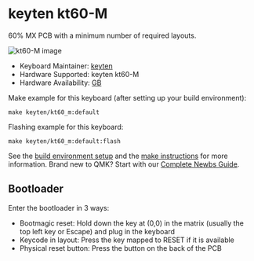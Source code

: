 # keyten kt60-M

60% MX PCB with a minimum number of required layouts.

![kt60-M image](https://i.imgur.com/ZAdGKmQl.jpg)

* Keyboard Maintainer: [keyten](https://github.com/key10iq)
* Hardware Supported: keyten kt60-M
* Hardware Availability: [GB](https://www.reddit.com/r/mechmarket/comments/s4jvsc/gb_kt60m_60_universal_pcb_with_a_minimum_number)

Make example for this keyboard (after setting up your build environment):

    make keyten/kt60_m:default
	
Flashing example for this keyboard:

	make keyten/kt60_m:default:flash

See the [build environment setup](https://docs.qmk.fm/#/getting_started_build_tools) and the [make instructions](https://docs.qmk.fm/#/getting_started_make_guide) for more information. Brand new to QMK? Start with our [Complete Newbs Guide](https://docs.qmk.fm/#/newbs).

## Bootloader 

Enter the bootloader in 3 ways:

* Bootmagic reset: Hold down the key at (0,0) in the matrix (usually the top left key or Escape) and plug in the keyboard
* Keycode in layout: Press the key mapped to RESET if it is available
* Physical reset button: Press the button on the back of the PCB
